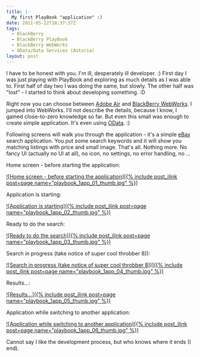 ```yaml
---
title: |-
  My first PlayBook "application" :)
date: 2011-05-22T18:37:37Z
tags:
  - BlackBerry
  - BlackBerry PlayBook
  - BlackBerry WebWorks
  - OData/Data Services (Astoria)
layout: post
---
```

I have to be honest with you. I'm ill, desperately ill developer. :) First day I was just playing with PlayBook and exploring as much details as I was able to. First half of day two I was doing the same, but slowly. The other half was "lost" - I started to think about developing something. :D

Right now you can choose between [Adobe Air][1] and [BlackBerry WebWorks][2]. I jumped into WebWorks. I'll not describe the details, because I know, I gained close-to-zero knowledge so far. But even this small was enough to create simple application. It's even using [OData][3]. :)

Following screens will walk you through the application - it's a simple [eBay][4] search application. You put some search keywords and it will show you matching listings with price and small image. That's all. Nothing more. No fancy UI (actually no UI at all), no icon, no settings, no error handling, no ...

Home screen - before starting the application:

[![Home screen - before starting the application]({% include post_ilink post=page name="playbook_1app_01_thumb.jpg" %})][5]

Application is starting:

[![Application is starting]({% include post_ilink post=page name="playbook_1app_02_thumb.jpg" %})][6]

Ready to do the search:

[![Ready to do the search]({% include post_ilink post=page name="playbook_1app_03_thumb.jpg" %})][7]

Search in progress (take notice of super cool throbber 8)):

[![Search in progress (take notice of super cool throbber 8))]({% include post_ilink post=page name="playbook_1app_04_thumb.jpg" %})][8]

Results...:

[![Results...]({% include post_ilink post=page name="playbook_1app_05_thumb.jpg" %})][9]

Application while switching to another application:

[![Application while switching to another application]({% include post_ilink post=page name="playbook_1app_06_thumb.jpg" %})][10]

Cannot say I like the development process, but who knows where it ends (I end).

[1]: http://www.adobe.com/products/air/
[2]: http://us.blackberry.com/developers/tablet/webworks.jsp
[3]: http://www.odata.org
[4]: http://www.ebay.com
[5]: /i/232415/playbook_1app_01.png
[6]: /i/232415/playbook_1app_02.png
[7]: /i/232415/playbook_1app_03.png
[8]: /i/232415/playbook_1app_04.png
[9]: /i/232415/playbook_1app_05.png
[10]: /i/232415/playbook_1app_06.png